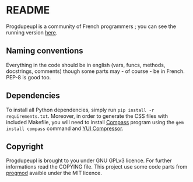 # README

Progdupeupl is a community of French programmers ; you can see the running
version [here](http://progdupeu.pl/).

## Naming conventions

Everything in the code should be in english (vars, funcs, methods, docstrings,
comments) though some parts may - of course - be in French. PEP-8 is good too.

## Dependencies

To install all Python dependencies, simply run
`pip install -r requirements.txt`. Moreover, in order to generate the
CSS files with included Makefile, you will need to install 
[Compass](http://compass-style.org) program using the `gem install compass`
command and [YUI Compressor](http://yui.github.io/yuicompressor/).

## Copyright

Progdupeupl is brought to you under GNU GPLv3 licence. For further informations
read the COPYING file. This project use some code parts from
[progmod](http://progmod.org) avaible under the MIT licence.

